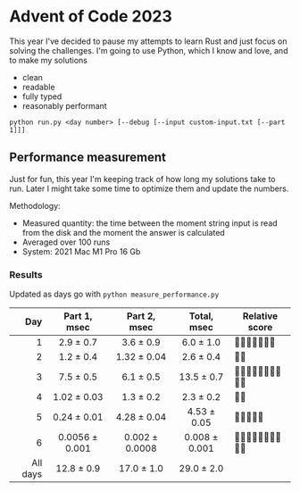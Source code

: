 # Advent of Code 2023

This year I've decided to pause my attempts to learn Rust and just focus on solving the challenges.
I'm going to use Python, which I know and love, and to make my solutions
- clean
- readable
- fully typed
- reasonably performant

```shell
python run.py <day number> [--debug [--input custom-input.txt [--part 1]]]
```

## Performance measurement

Just for fun, this year I'm keeping track of how long my solutions take to run. Later I might take some time to
optimize them and update the numbers.

Methodology:
- Measured quantity: the time between the moment string input is read from the disk and the moment the answer is calculated
- Averaged over 100 runs
- System: 2021 Mac M1 Pro 16 Gb 

### Results

Updated as days go with `python measure_performance.py`

<!-- generated table start -->
**Day** | **Part 1**, msec | **Part 2**, msec | **Total**, msec | **Relative score**
---: | :---: | :---: | :---: | ---
1 | 2.9 ± 0.7 | 3.6 ± 0.9 | 6.0 ± 1.0 | 🐢🐢🐢🐢🐢🐢🐢
2 | 1.2 ± 0.4 | 1.32 ± 0.04 | 2.6 ± 0.4 | 🐢🐢
3 | 7.5 ± 0.5 | 6.1 ± 0.5 | 13.5 ± 0.7 | 🐢🐢🐢🐢🐢🐢🐢🐢🐢🐢
4 | 1.02 ± 0.03 | 1.3 ± 0.2 | 2.3 ± 0.2 | 🐢🐢
5 | 0.24 ± 0.01 | 4.28 ± 0.04 | 4.53 ± 0.05 | 🐢🐢🐢🐢🐢
6 | 0.0056 ± 0.001 | 0.002 ± 0.0008 | 0.008 ± 0.001 | 🚀🚀🚀🚀🚀🚀🚀🚀🚀🚀
All days | 12.8 ± 0.9 | 17.0 ± 1.0 | 29.0 ± 2.0 | 
<!-- generated table end -->
